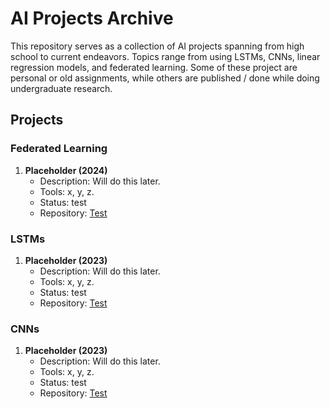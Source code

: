 # AI Projects Archive

This repository serves as a collection of AI projects spanning from high school to current endeavors. Topics range from using LSTMs, CNNs, linear regression models, and federated learning. Some of these project are personal or old assignments, while others are published / done while doing undergraduate research.

## Projects

### Federated Learning

1. **Placeholder (2024)**
   - Description: Will do this later.
   - Tools: x, y, z.
   - Status: test
   - Repository: [Test](http://127.0.0.1/)

### LSTMs

1. **Placeholder (2023)**
   - Description: Will do this later.
   - Tools: x, y, z.
   - Status: test
   - Repository: [Test](http://127.0.0.1/)
  
### CNNs

1. **Placeholder (2023)**
   - Description: Will do this later.
   - Tools: x, y, z.
   - Status: test
   - Repository: [Test](http://127.0.0.1/) 

